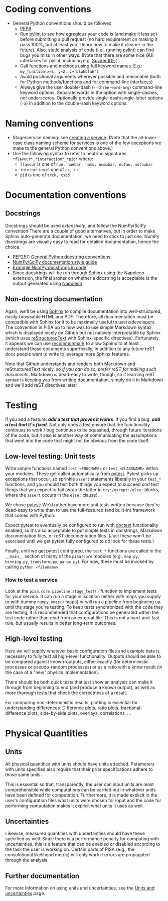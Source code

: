 # Coding conventions
* General Python conventions should be followed
  * [PEP8](https://www.python.org/dev/peps/pep-0008/)
  * Run [pylint](https://www.pylint.org/) to see how egregious your code is (and make it less so) before submitting a pull request (no hard requirement on making it pass 100%, but at least you'll learn how to make it cleaner in the future). Also, static analysis of code (i.e., running pylint) can find bugs you miss in other ways. (Note that there are some nice GUI interfaces for pylint, including e.g. [Spyder IDE](https://github.com/spyder-ide/spyder).)
  * Call functions and methods using full keyword names. E.g.:<br>`my_function(x=1, y=2, z='blahblah')`
  * Avoid positional arguments wherever possible and reasonable (both for Python methods/functions and for command-line interfaces)
  * Always give the user double-dash (`--three-word-arg`) command-line keyword options. Separate words in the option with single-dashes, *not* underscores. Optionally provide single-dash/single-letter options (`-a`) in addition to the double-sash keyword options.

# Naming conventions
* Stage/service naming: see [creating a service](creating_a_service). (Note that the all-lower-case class naming scheme for services is one of the few exceptions we make to the general Python conventions above.)
* Use the following syntax to refer to neutrino signatures `*flavour*_*interaction*_*pid*` where:
  * `flavour` is one of `nue, nuebar, numu, numubar, nutau, nutaubar`
  * `interaction` is one of `cc, nc`
  * `pid` is one of `trck, cscd`

# Documentation conventions
## Docstrings
Docstrings should be used *extensively*, and follow the NumPy/SciPy convention
There are a couple of good alternatives, but in order to make Sphinx auto-generate documentation, we need to stick to just one. NumPy docstrings are visually easy to read for detailed documentation, hence the choice.
* [PEP257: General Python docstring conventions](https://www.python.org/dev/peps/pep-0257/)
* [NumPy/SciPy documentation style guide](https://github.com/numpy/numpy/blob/master/doc/HOWTO_DOCUMENT.rst.txt)
* [Example NumPy docstrings in code](http://sphinxcontrib-napoleon.readthedocs.io/en/latest/example_numpy.html)
* Since docstrings will be run through Sphinx using the Napoleon extension, the final arbiter on whether a docstring is acceptable is the output generated using [Napoleon](http://sphinxcontrib-napoleon.readthedocs.io/)

## Non-docstring documentation
Again, we'll be using [Sphinx](http://www.sphinx-doc.org/en/stable/) to compile documentation into well-structured, easily-browsable HTML and PDF. Therefore, all documentation must be compatible with Sphinx for it to be maximally useful to users/developers. The convention in PISA up to now was to use simple Markdown syntax, which is displayed nicely on Github but not natively interpretable by Sphinx (which uses [reStructuredText](http://docutils.sourceforge.net/rst.html) with Sphinx-specific directives). Fortunately, it appears we can use [recommonmark](https://github.com/rtfd/recommonmark) to allow Sphinx to at least understand these documents superficially, in addition to any future reST docs people want to write to leverage more Sphinx features.

Note that Github understands and renders both Markdown and reStructuredText nicely, so *if you can do so, prefer reST for making such documents*. Markdown *is* dead-easy to write, though, so if learning reST syntax is keeping you from writing documentation, simply do it in Markdown and we'll add reST directives later!

# Testing
If you add a feature: ***add a test that proves it works***. If you find a bug: ***add a test that it's fixed***. Not only does a test ensure that the functionality continues to work / bug continues to be squashed, through future iterations of the code, but it also is another way of communicating the assumptions that went into the code that might not be obvious from the code itself.

## Low-level testing: Unit tests
Write simple functions named `test_<FUNCNAME>` or `test_<CLASSNAME>` within your modules. These get called automatically from [pytest](http://pytest.org/). Pytest picks up exceptions that occur, so sprinkle `assert` statements liberally in your `test_*` functions, and you should test both things you expect to succeed *and* test things that you expect to fail (wrap the latter in `try:/except:/else:` blocks, where the `assert` occurs in the `else:` clause).

We chose [pytest](http://pytest.org/): We'd rather have more unit tests written because they're dead-easy to write than to use the full-featured (and built-in) framework that comes with Python.

Expect pytest to eventually be configured to run with [doctest](https://pytest.org/latest/doctest.html) functionality enabled, so it's also acceptable to put simple tests in docstrings, Markdown documentation files, or reST documentation files. (Just these won't be exercised until we get pytest fully configured to do look for these tests.)

Finally, until we get pytest configured, the `test_*` functions are called in the `__main__` section of many of the `pisa/core` modules (e.g., `map.py`, `binning.py`, `transform.py`, `param.py`). For now, these must be invoked by calling `python <filename>`.

### How to test a service
Look at the `pisa.core.pipeline.stage_test()` function to implement tests for your service. It can run a stage in isolation (either with maps you supply or with dummy `numpy.ones()` maps) or will run a pipeline from beginning up until the stage you're testing. To keep tests synchronized with the code they are testing, it is recommended that configurations be generated within the test code rather than read from an external file. This is not a hard-and-fast rule, but usually results in better long-term outcomes.

## High-level testing
Here we will supply whatever basic configuration files and example data is necessary to fully test all high-level functionality. Outputs should be able to be compared against known-outputs, either exactly (for deterministic processes or pseudo-random processes) or as a ratio with a know result (in the case of a "new" physics implementation).

There should be both quick tests that just show an analysis can make it through from beginning to end (and produce a known output), as well as more thorough tests that check the correctness of a result.

For comparing non-deterministic results, plotting is essential for understanding differences. Difference plots, ratio plots, fractional-difference plots, side-by-side plots, overlays, correlations, ... 

# Physical Quantities

## Units

All physical quantities with units should have units attached. Parameters with units specified also require that their prior specifications adhere to those same units.

This is essential so that, transparently, the user can input units are most comprehensible while computations can be carried out in whatever units have been defined for computation. Furthermore, it is made explicit in the user's configuration files what units were chosen for input and the code for performing computation makes it explicit what units it uses as well.

## Uncertainties

Likewise, measured quantities with uncertainties should have these specified as well. Since there is a performance penalty for computing with uncertainties, this is a feature that can be enabled or disabled according to the task the user is working on. Certain parts of PISA (e.g., the convolutional likelihood metric) will only work if errors are propagated through the analysis.

## Further documentation
For more information on using units and uncertainties, see the [Units and uncertainties](units_and_uncertainties) page.
